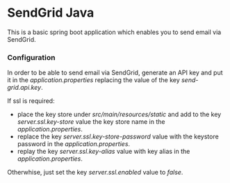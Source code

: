 # SendGrid Java
This is a basic spring boot application which enables you to send email via SendGrid.

### Configuration
In order to be able to send email via SendGrid, generate an API key and put it in the *application.properties* replacing the value of the key *send-grid.api.key*.

If ssl is required:
- place the key store under *src/main/resources/static* and add to the key *server.ssl.key-store* value the key store name in the *application.properties*.
- replace the key *server.ssl.key-store-password* value with the keystore password in the *application.properties*.
- replay the key *server.ssl.key-alias* value with key alias in the *application.properties*. 

Otherwhise, just set the key *server.ssl.enabled* value to *false*.
